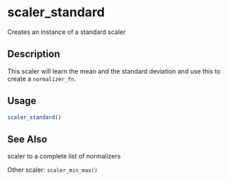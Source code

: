 # scaler_standard


Creates an instance of a standard scaler




## Description

This scaler will learn the mean and the standard deviation
and use this to create a ``normalizer_fn``.





## Usage
```r
scaler_standard()
```







## See Also

scaler to a complete list of normalizers

Other scaler: 
`scaler_min_max()`



